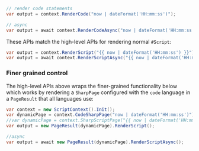 ```csharp
// render code statements
var output = context.RenderCode("now | dateFormat('HH:mm:ss')"); 

// async
var output = await context.RenderCodeAsync("now | dateFormat('HH:mm:ss')"); 
```

These APIs match the high-level APIs for rendering normal `#Script`:

```csharp
var output = context.RenderScript("{{ now | dateFormat('HH:mm:ss') }}"); 
var output = await context.RenderScriptAsync("{{ now | dateFormat('HH:mm:ss') }}"); 
```

### Finer grained control

The high-level APIs above wraps the finer-grained functionality below which works by rendering a `SharpPage` configured with the `code` 
language in a `PageResult` that all languages use:

```csharp
var context = new ScriptContext().Init();
var dynamicPage = context.CodeSharpPage("now | dateFormat('HH:mm:ss')");           // render code
//var dynamicPage = context.SharpScriptPage("{{ now | dateFormat('HH:mm:ss') }}"); // render #Script
var output = new PageResult(dynamicPage).RenderScript();

//async
var output = await new PageResult(dynamicPage).RenderScriptAsync();
```
